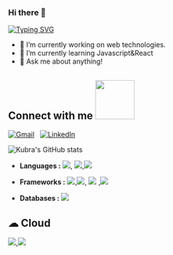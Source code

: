 ### Hi there 👋

[![Typing SVG](https://readme-typing-svg.herokuapp.com?color=%23F70BAB&lines=Hi!+I+am+Kubra.;Welcome+to+my+GitHub+)](https://git.io/typing-svg)

- 🔭 I’m currently working on web technologies.
- 🌱 I’m currently learning Javascript&React
- 💬 Ask me about anything!
<div size='20px'> 
<h2 align='left'> Connect with me <img src='https://raw.githubusercontent.com/ShahriarShafin/ShahriarShafin/main/Assets/handshake.gif' width="80px"> </h2>
<p align='left'>

  
  <a href="mailto:kubraozturk361@gmail.com"><img alt="Gmail" src="https://img.shields.io/badge/Gmail-D14836?style=flat&logo=gmail&logoColor=white" /></a> &nbsp; 
  <a href="www.linkedin.com/in/kübra-öztürk-57952b121"><img alt="LinkedIn" src="https://img.shields.io/badge/linkedin%20-%230077B5.svg?&style=flat&logo=linkedin&logoColor=white"/></a> &nbsp;

  ![Kubra's GitHub stats](https://github-readme-stats.vercel.app/api?username=KubraOzturk&show_icons=true&theme=synthwave)
  
  - **Languages :** <img src="https://img.shields.io/badge/javascript%20-%23323330.svg?&style=for-the-badge&logo=javascript&logoColor=%23F7DF1E"/>, <img src="https://img.shields.io/badge/c++%20-%2300599C.svg?&style=for-the-badge&logo=c%2B%2B&ogoColor=white"/>,<img src="https://img.shields.io/badge/Java-ED8B00?style=for-the-badge&logo=java&logoColor=white" /> 

- **Frameworks :** <img src="https://img.shields.io/badge/Bootstrap-563D7C?style=for-the-badge&logo=bootstrap&logoColor=white" />,<img src="https://img.shields.io/badge/react%20-%2320232a.svg?&style=for-the-badge&logo=react&logoColor=%2361DAFB"/>, <img src="https://img.shields.io/badge/firebase-ffca28?style=for-the-badge&logo=firebase&logoColor=black"/> ,<img src="https://img.shields.io/badge/Redux-593D88?style=for-the-badge&logo=redux&logoColor=white" /> 

- **Databases :**  <img src="https://img.shields.io/badge/Microsoft%20SQL%20Server-CC2927?style=for-the-badge&logo=microsoft%20sql%20server&logoColor=white" />
  
## ☁ Cloud
  <img src="https://img.shields.io/badge/Vercel-000000?style=for-the-badge&logo=vercel&logoColor=white" />,<img src="https://img.shields.io/badge/Netlify-00C7B7?style=for-the-badge&logo=netlify&logoColor=white" /> 
